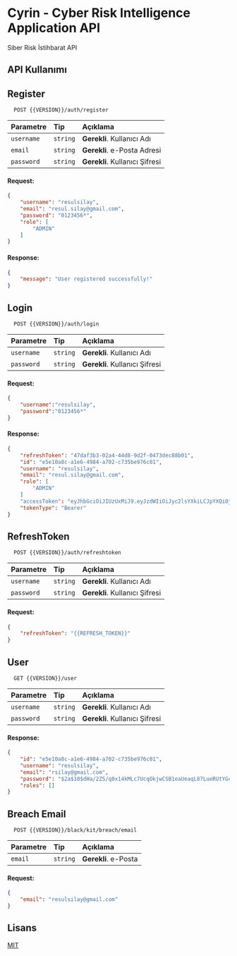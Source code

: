
# Cyrin - Cyber Risk Intelligence Application API

Siber Risk İstihbarat API

## API Kullanımı

## Register

```http
  POST {{VERSION}}/auth/register
```

| Parametre | Tip     | Açıklama                |
| :-------- | :------- | :------------------------- |
| `username` | `string` | **Gerekli**. Kullanıcı Adı|
| `email` | `string` | **Gerekli**. e-Posta Adresi
| `password` | `string` | **Gerekli**. Kullanıcı Şifresi|

#### Request:
```json
{
    "username": "resulsilay",
    "email": "resul.silay@gmail.com",
    "password": "0123456*",
    "role": [
        "ADMIN"
    ]
}
```

#### Response:
```json
{
    "message": "User registered successfully!"
}
```

## Login

```http
  POST {{VERSION}}/auth/login
```

| Parametre | Tip     | Açıklama                |
| :-------- | :------- | :------------------------- |
| `username` | `string` | **Gerekli**. Kullanıcı Adı|
| `password` | `string` | **Gerekli**. Kullanıcı Şifresi|

#### Request:
```json
{
    "username":"resulsilay",
    "password":"0123456*"
}
```

#### Response:
```json
{
    "refreshToken": "47daf3b3-02a4-44d8-9d2f-0473dec88b01",
    "id": "e5e10a8c-a1e6-4984-a702-c735be976c01",
    "username": "resulsilay",
    "email": "resul.silay@gmail.com",
    "role": [
        "ADMIN"
    ]
    "accessToken": "eyJhbGciOiJIUzUxMiJ9.eyJzdWIiOiJyc2lsYXkiLCJpYXQiOjE2NzE5MzE4NDcsImV4cCI6MTY3MTkzMjIwN30.-fXHXmL1tYsL60enaCLTTCxfyWO_GCXywwR8ijUmBaCAvY0z3Oz519gp24KBq4L0Cp25pM6ls6NFGGPUqWiKfg",
    "tokenType": "Bearer"
}
```

## RefreshToken

```http
  POST {{VERSION}}/auth/refreshtoken
```

| Parametre | Tip     | Açıklama                |
| :-------- | :------- | :------------------------- |
| `username` | `string` | **Gerekli**. Kullanıcı Adı|
| `password` | `string` | **Gerekli**. Kullanıcı Şifresi|

#### Request:
```json
{
    "refreshToken": "{{REFRESH_TOKEN}}"
}
```

## User

```http
  GET {{VERSION}}/user
```

| Parametre | Tip     | Açıklama                |
| :-------- | :------- | :------------------------- |
| `username` | `string` | **Gerekli**. Kullanıcı Adı|
| `password` | `string` | **Gerekli**. Kullanıcı Şifresi|

#### Response:
```json
{
    "id": "e5e10a8c-a1e6-4984-a702-c735be976c01",
    "username": "resulsilay",
    "email": "rsilay@gmail.com",
    "password": "$2a$10$dHa/2ZS/q0x14kMLc7UcqOkjwCSB1eaUeaqL87LueRUtYGchITsoi",
    "roles": []
}
```

## Breach Email

```http
  POST {{VERSION}}/black/kit/breach/email
```

| Parametre | Tip     | Açıklama                |
| :-------- | :------- | :------------------------- |
| `email` | `string` | **Gerekli**. e-Posta|

#### Request:
```json
{
    "email": "resulsilay@gmail.com"
}
```


## Lisans

[MIT](https://choosealicense.com/licenses/mit/)
